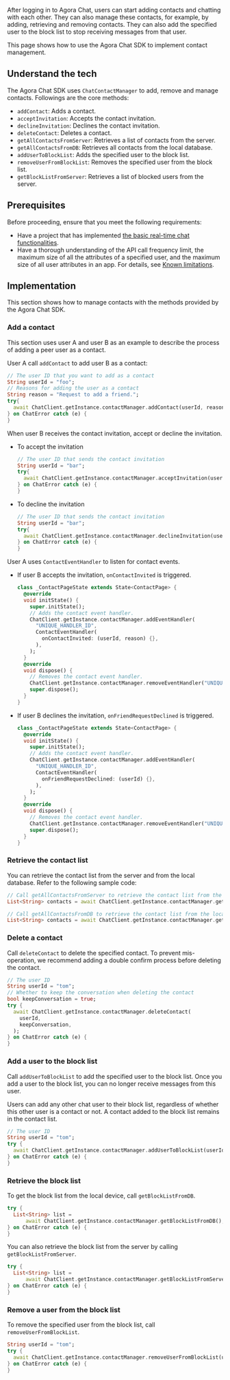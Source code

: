 After logging in to Agora Chat, users can start adding contacts and chatting with each other. They can also manage these contacts, for example, by adding, retrieving and removing contacts. They can also add the specified user to the block list to stop receiving messages from that user.

This page shows how to use the Agora Chat SDK to implement contact management.

## Understand the tech

The Agora Chat SDK uses `ChatContactManager` to add, remove and manage contacts. Followings are the core methods:

- `addContact`: Adds a contact.
- `acceptInvitation`: Accepts the contact invitation.
- `declineInvitation`: Declines the contact invitation.
- `deleteContact`: Deletes a contact.
- `getAllContactsFromServer`: Retrieves a list of contacts from the server.
- `getAllContactsFromDB`: Retrieves all contacts from the local database.
- `addUserToBlockList`: Adds the specified user to the block list.
- `removeUserFromBlockList`: Removes the specified user from the block list.
- `getBlockListFromServer`: Retrieves a list of blocked users from the server.

## Prerequisites

Before proceeding, ensure that you meet the following requirements:

- Have a project that has implemented [the basic real-time chat functionalities](./agora_chat_get_started_flutter?platform=Flutter).
- Have a thorough understanding of the API call frequency limit, the maximum size of all the attributes of a specified user, and the maximum size of all user attributes in an app. For details, see [Known limitations](./agora_chat_limitation?platform=Flutter).

## Implementation

This section shows how to manage contacts with the methods provided by the Agora Chat SDK.

### Add a contact

This section uses user A and user B as an example to describe the process of adding a peer user as a contact.

User A call `addContact` to add user B as a contact:

```dart
// The user ID that you want to add as a contact
String userId = "foo";
// Reasons for adding the user as a contact
String reason = "Request to add a friend.";
try{
  await ChatClient.getInstance.contactManager.addContact(userId, reason);
} on ChatError catch (e) {
}
```

When user B receives the contact invitation, accept or decline the invitation.

- To accept the invitation

  ```dart
  // The user ID that sends the contact invitation
  String userId = "bar";
  try{
    await ChatClient.getInstance.contactManager.acceptInvitation(userId);
  } on ChatError catch (e) {
  }
  ```

- To decline the invitation

  ```dart
  // The user ID that sends the contact invitation
  String userId = "bar";
  try{
    await ChatClient.getInstance.contactManager.declineInvitation(userId);
  } on ChatError catch (e) {
  }
  ```

User A uses `ContactEventHandler` to listen for contact events.

- If user B accepts the invitation, `onContactInvited` is triggered.

  ```dart
  class _ContactPageState extends State<ContactPage> {
    @override
    void initState() {
      super.initState();
      // Adds the contact event handler.
      ChatClient.getInstance.contactManager.addEventHandler(
        "UNIQUE_HANDLER_ID",
        ContactEventHandler(
          onContactInvited: (userId, reason) {},
        ),
      );
    }
    @override
    void dispose() {
      // Removes the contact event handler.
      ChatClient.getInstance.contactManager.removeEventHandler("UNIQUE_HANDLER_ID");
      super.dispose();
    }
  }
  ```

- If user B declines the invitation, `onFriendRequestDeclined` is triggered.

  ```dart
  class _ContactPageState extends State<ContactPage> {
    @override
    void initState() {
      super.initState();
      // Adds the contact event handler.
      ChatClient.getInstance.contactManager.addEventHandler(
        "UNIQUE_HANDLER_ID",
        ContactEventHandler(
          onFriendRequestDeclined: (userId) {},
        ),
      );
    }
    @override
    void dispose() {
      // Removes the contact event handler.
      ChatClient.getInstance.contactManager.removeEventHandler("UNIQUE_HANDLER_ID");
      super.dispose();
    }
  }
  ```

### Retrieve the contact list

You can retrieve the contact list from the server and from the local database. Refer to the following sample code:

```dart
// Call getAllContactsFromServer to retrieve the contact list from the server.
List<String> contacts = await ChatClient.getInstance.contactManager.getAllContactsFromServer();

// Call getAllContactsFromDB to retrieve the contact list from the local database.
List<String> contacts = await ChatClient.getInstance.contactManager.getAllContactsFromDB();
```


### Delete a contact

Call `deleteContact` to delete the specified contact. To prevent mis-operation, we recommend adding a double confirm process before deleting the contact.

```dart
// The user ID
String userId = "tom";
// Whether to keep the conversation when deleting the contact
bool keepConversation = true;
try {
  await ChatClient.getInstance.contactManager.deleteContact(
    userId,
    keepConversation,
  );
} on ChatError catch (e) {
}
```

### Add a user to the block list

Call `addUserToBlockList` to add the specified user to the block list. Once you add a user to the block list, you can no longer receive messages from this user.

<div class="note alert">Users can add any other chat user to their block list, regardless of whether this other user is a contact or not. A contact added to the block list remains in the contact list.</div>

```dart
// The user ID
String userId = "tom";
try {
  await ChatClient.getInstance.contactManager.addUserToBlockList(userId);
} on ChatError catch (e) {
}
```

### Retrieve the block list

To get the block list from the local device, call `getBlockListFromDB`.

```dart
try {
  List<String> list =
      await ChatClient.getInstance.contactManager.getBlockListFromDB();
} on ChatError catch (e) {
}
```

You can also retrieve the block list from the server by calling `getBlockListFromServer`.

```dart
try {
  List<String> list =
      await ChatClient.getInstance.contactManager.getBlockListFromServer();
} on ChatError catch (e) {
}
```

### Remove a user from the block list

To remove the specified user from the block list, call `removeUserFromBlockList`. 

```dart
String userId = "tom";
try {
  await ChatClient.getInstance.contactManager.removeUserFromBlockList(userId);
} on ChatError catch (e) {
}
```